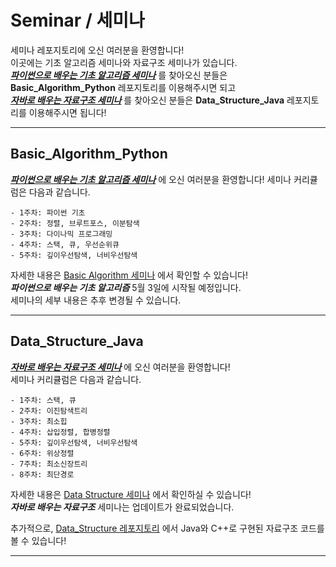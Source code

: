 # Seminar / 세미나
세미나 레포지토리에 오신 여러분을 환영합니다!  
이곳에는 기초 알고리즘 세미나와 자료구조 세미나가 있습니다.  
<ins>***파이썬으로 배우는 기초 알고리즘 세미나***</ins> 를 찾아오신 분들은 **Basic_Algorithm_Python** 레포지토리를 이용해주시면 되고  
<ins>***자바로 배우는 자료구조 세미나***</ins> 를 찾아오신 분들은 **Data_Structure_Java** 레포지토리를 이용해주시면 됩니다!  

* * *

## Basic_Algorithm_Python
<ins>***파이썬으로 배우는 기초 알고리즘 세미나***</ins> 에 오신 여러분을 환영합니다! 
세미나 커리큘럼은 다음과 같습니다.  

    - 1주차: 파이썬 기초  
    - 2주차: 정렬, 브루트포스, 이분탐색  
    - 3주차: 다이나믹 프로그래밍  
    - 4주차: 스택, 큐, 우선순위큐  
    - 5주차: 깊이우선탐색, 너비우선탐색  

자세한 내용은 [Basic Algorithm 세미나](https://github.com/7dudtj/Seminar/tree/main/Basic_Algorithm_Python) 에서 확인할 수 있습니다!  
***파이썬으로 배우는 기초 알고리즘*** 5월 3일에 시작될 예정입니다.  
세미나의 세부 내용은 추후 변경될 수 있습니다.    

* * *

## Data_Structure_Java
<ins>***자바로 배우는 자료구조 세미나***</ins> 에 오신 여러분을 환영합니다!  
세미나 커리큘럼은 다음과 같습니다.  

    - 1주차: 스택, 큐  
    - 2주차: 이진탐색트리  
    - 3주차: 최소힙  
    - 4주차: 삽입정렬, 합병정렬   
    - 5주차: 깊이우선탐색, 너비우선탐색   
    - 6주차: 위상정렬   
    - 7주차: 최소신장트리  
    - 8주차: 최단경로  

자세한 내용은 [Data Structure 세미나](https://github.com/7dudtj/Seminar/tree/main/Data_Structure_Java) 에서 확인하실 수 있습니다!  
***자바로 배우는 자료구조*** 세미나는 업데이트가 완료되었습니다. 

추가적으로, [Data_Structure 레포지토리](https://github.com/7dudtj/Data_Structure) 에서 Java와 C++로 구현된 자료구조 코드를 볼 수 있습니다! 

* * *
